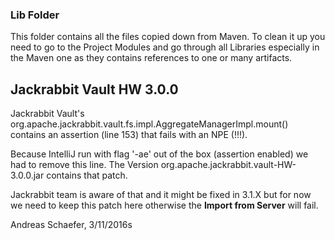 ### Lib Folder

This folder contains all the files copied down from Maven. To clean it
up you need to go to the Project Modules and go through all Libraries
especially in the Maven one as they contains references to one or many
artifacts.

## Jackrabbit Vault HW 3.0.0

Jackrabbit Vault's org.apache.jackrabbit.vault.fs.impl.AggregateManagerImpl.mount() contains an assertion (line 153) that fails with an NPE (!!!).

Because IntelliJ run with flag '-ae' out of the box (assertion enabled) we had to remove this line. The Version org.apache.jackrabbit.vault-HW-3.0.0.jar contains that patch.

Jackrabbit team is aware of that and it might be fixed in 3.1.X but for now we need to keep this patch here otherwise the **Import from Server** will fail.

Andreas Schaefer, 3/11/2016s